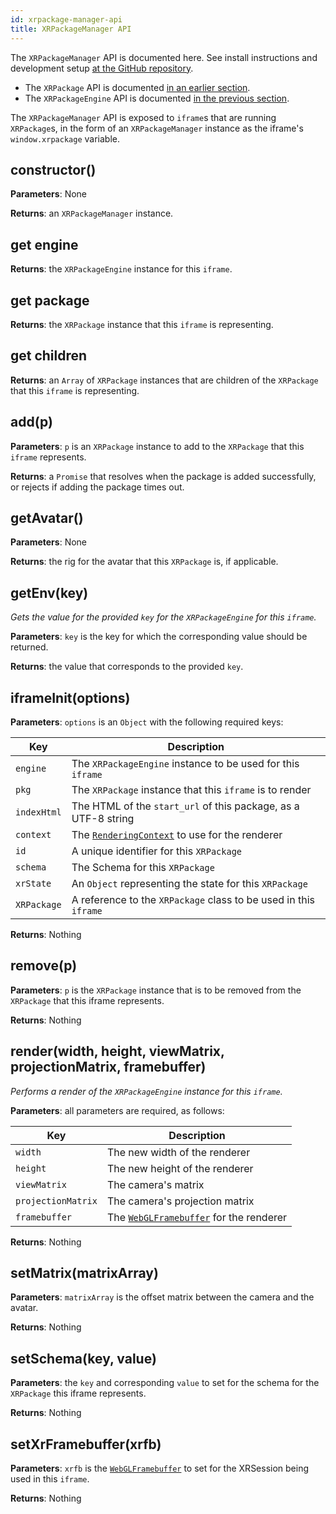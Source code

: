 ```yaml
---
id: xrpackage-manager-api
title: XRPackageManager API
---
```


The `XRPackageManager` API is documented here. See install instructions and development setup <a href="https://github.com/webaverse/xrpackage" target="_blank" rel="noopener noreferrer">at the GitHub repository</a>.

- The `XRPackage` API is documented [in an earlier section](./7-xrpackage-api.md).
- The `XRPackageEngine` API is documented [in the previous section](./8-xrpackage-engine-api.md).

The `XRPackageManager` API is exposed to `iframe`s that are running `XRPackage`s, in the form of an `XRPackageManager` instance as the iframe's `window.xrpackage` variable.

## constructor()

**Parameters**: None

**Returns**: an `XRPackageManager` instance.

## get engine

**Returns**: the `XRPackageEngine` instance for this `iframe`.

## get package

**Returns**: the `XRPackage` instance that this `iframe` is representing.

## get children

**Returns**: an `Array` of `XRPackage` instances that are children of the `XRPackage` that this `iframe` is representing.

## add(p)

**Parameters**: `p` is an `XRPackage` instance to add to the `XRPackage` that this `iframe` represents.

**Returns**: a `Promise` that resolves when the package is added successfully, or rejects if adding the package times out.

## getAvatar()

**Parameters**: None

**Returns**: the rig for the avatar that this `XRPackage` is, if applicable.

## getEnv(key)

_Gets the value for the provided `key` for the `XRPackageEngine` for this `iframe`._

**Parameters**: `key` is the key for which the corresponding value should be returned.

**Returns**: the value that corresponds to the provided `key`.

## iframeInit(options)

**Parameters**: `options` is an `Object` with the following required keys:

| Key         | Description                                                                                                                                                              |
| ----------- | ------------------------------------------------------------------------------------------------------------------------------------------------------------------------ |
| `engine`    | The `XRPackageEngine` instance to be used for this `iframe`                                                                                                              |
| `pkg`       | The `XRPackage` instance that this `iframe` is to render                                                                                                                 |
| `indexHtml` | The HTML of the `start_url` of this package, as a UTF-8 string                                                                                                           |
| `context`   | The <a href="https://developer.mozilla.org/en-US/docs/Web/API/RenderingContext" target="_blank" rel="noopener noreferrer">`RenderingContext`</a> to use for the renderer |
| `id`        | A unique identifier for this `XRPackage`                                                                                                                                 |
| `schema`    | The Schema for this `XRPackage`                                                                                                                                          |
| `xrState`   | An `Object` representing the state for this `XRPackage`                                                                                                                  |
| `XRPackage` | A reference to the `XRPackage` class to be used in this `iframe`                                                                                                         |

**Returns**: Nothing

## remove(p)

**Parameters**: `p` is the `XRPackage` instance that is to be removed from the `XRPackage` that this iframe represents.

**Returns**: Nothing

## render(width, height, viewMatrix, projectionMatrix, framebuffer)

_Performs a render of the `XRPackageEngine` instance for this `iframe`._

**Parameters**: all parameters are required, as follows:

| Key                | Description                                                                                                                                                                              |
| ------------------ | ---------------------------------------------------------------------------------------------------------------------------------------------------------------------------------------- |
| `width`            | The new width of the renderer                                                                                                                                                            |
| `height`           | The new height of the renderer                                                                                                                                                           |
| `viewMatrix`       | The camera's matrix                                                                                                                                                                      |
| `projectionMatrix` | The camera's projection matrix                                                                                                                                                           |
| `framebuffer`      | The <a href="https://developer.mozilla.org/en-US/docs/Web/API/WebGLRenderingContext/createFramebuffer" target="_blank" rel="noopener noreferrer">`WebGLFramebuffer`</a> for the renderer |

**Returns**: Nothing

## setMatrix(matrixArray)

**Parameters**: `matrixArray` is the offset matrix between the camera and the avatar.

**Returns**: Nothing

## setSchema(key, value)

**Parameters**: the `key` and corresponding `value` to set for the schema for the `XRPackage` this iframe represents.

**Returns**: Nothing

## setXrFramebuffer(xrfb)

**Parameters**: `xrfb` is the <a href="https://developer.mozilla.org/en-US/docs/Web/API/WebGLRenderingContext/createFramebuffer" target="_blank" rel="noopener noreferrer">`WebGLFramebuffer`</a> to set for the XRSession being used in this `iframe`.

**Returns**: Nothing
